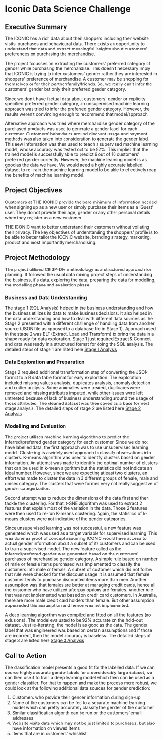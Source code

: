 Iconic Data Science Challenge
================

Executive Summary
-----------------

The ICONIC has a rich data about their shoppers including their website visits, purchases and behavioural data. There exists an opportunity to understand that data and extract meaningful insights about customers' preferences on purchasing the merchandise.

The project focusses on extracting the customers' preferred category of gender while purchasing the merchandise. This doesn't necessary imply that ICONIC is trying to infer customers' gender rather they are interested in shoppers' preference of merchandise. A customer may be shopping for themselves or for their partner/family/friends. So, we really can't infer the customers' gender but only their preferred gender category.

Since we don't have factual data about customers' gender or explicity specified preferred gender category, an unsupervised machine learning approach was tried to infer the preferred gender category. However, the results weren't convincing enough to recommend that model/approach.

Alternative approach was tried where merchandise gender category of the purchased products was used to generate a gender label for each customer. Customers' behaviours around discount usage and payment methods was also taken into consideration to generate the gender label. This new information was then used to teach a supervised machine learning model, whose accuracy was tested out to be 92%. This implies that the trained model is successfully able to predict 9 out of 10 customers' preferred gender correctly. However, the machine learning model is as good as the data we have. We would need a highly accurate labelled dataset to re-train the machine learning model to be able to effectively reap the benefits of machine learning model.

Project Objectives
------------------

Customers at THE ICONIC provide the bare minimum of information needed when signing up as a new user or simply purchase their items as a ‘Guest’ user. They do not provide their age, gender or any other personal details when they register as a new customer.

THE ICONIC want to better understand their customers without voilating their privacy. The key objectives of understanding the shoppers' profile is to be able to better tailor the ICONIC website, branding strategy, marketing, product and most importantly merchandising.

Project Methodology
-------------------

The project utilised CRISP-DM methodology as a structured approach for planning. It followed the usual data mining project steps of understanding the business, it's data, exploring the data, preparing the data for modelling, the modelling phase and evaluation phase.

### Business and Data Understanding

The stage 1 (SQL Analysis) helped in the business understanding and how the business utilizes its data to make business decisions. It also helped in the data understanding and how to deal with different data sources as the Stage 2 presented with a different challenge of handling data from another source (JSON file as opposed to a database file in Stage 1). Approach used in the stage 2 was ELT (Extract, Load and Transform) to bring the data in a shape ready for data exploration. Stage 1 just required Extract & Connect and data was ready in a structured format for doing the SQL analysis. The detailed steps of stage 1 are listed here [Stage 1 Analysis](Stage1.md)

### Data Exploration and Preparation

Stage 2 required additional transformation step of converting the JSON format to a R data table format for easy exploration. The exploration included missing values analysis, duplicates analysis, anomaly detection and outlier analysis. Some anomalies were treated, duplicates were removed and missing attributes imputed, while other issues were left untreated because of lack of business understanding around the usage of those attributes. The cleaned dataset was then saved as a base for next stage analysis. The detailed steps of stage 2 are listed here [Stage 2 Analysis](Stage2.md)

### Modelling and Evaluation

The project utilises machine learning algorithms to predict the inferred/preferred gender category for each customer. Since we do not have labelled data, the first approach was to use unsupervised learning model. Clustering is a widely used approach to classify observations into clusters. K-means algorithm was used to identify clusters based on gender information. An attempt was made to identify the optimal number of clusters that can be used in k-mean algorithm but the statistics did not indicate an ideal number. However, since we are expecting atleast two clusters, an effort was made to cluster the data in 3 different groups of female, male and unisex category. The clusters that were formed very not really suggestive of gender categorization.

Second attempt was to reduce the dimensions of the data first and then tackle the clustering. For that, t-SNE algorithm was used to extract 2 features that explain most of the variation in the data. Those 2 features were then used to re-run K-means clustering. Again, the statistics of k-means clusters were not indicative of the gender categories.

Since unsupervised learning was not successful, a new feature was generated which was used as a target variable for supervised learning. This was done as proof of concept assuming ICONIC would have access to actual gender information about a subset of its customers and can be used to train a supervised model. The new feature called as the inferred/preferred gender was generated based on the customers' purchases of merchandise gender category. A simple rule based on number of male or female items purchased was implemented to classify the customers into male or female. A subset of customer which did not follow that rule were checked for the discount usage. It is assumed that female customer tends to purchase discounted items more than men. Another assumption was that females are better at managing credit cards, hence all the customer who have utilized afterpay options are females. Another rule that was not implemented was based on credit card customers. In Australia, there are more male credit card holders than female. But other assumption superseded this assumption and hence was not implemented.

A deep learning algorithm was compiled and fitted on all the features (no exlusions). The model evaluated to be 92% accurate on the hold-out dataset. Just re-iterating, the model is as good as the data. The gender label that was engineered was based on certain assumptions and if those are incorrect, then the model accuracy is baseless. The detailed steps of stage 3 are listed here [Stage 3 Analysis](Stage3.md)

Call to Action
--------------

The classification model presents a good fit for the labelled data. If we can source highly accurate gender labels for a considerably large dataset, we can then use it to train a deep learning model which then can be used as a gender classifier. For that to happen and make the process more robust, we could look at the following additional data sources for gender prediction:
1. Customers who provide their gender information during sign-up 
2. Name of the customers can be fed to a separate machine learning model which can pretty accurately classify the gender of the customer 
3. Similar classification algorith can be run on the customers' email addresses 
4. Website visits data which may not be just limited to purchases, but also have information on viewed items 
5. Items that are in customers' whishlist

